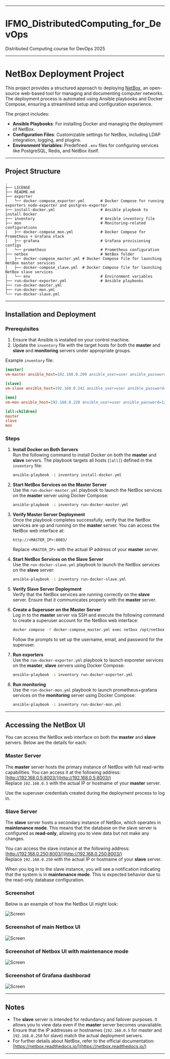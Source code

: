 
---

# IFMO_DistributedComputing_for_DevOps

Distributed Computing course for DevOps 2025

---

# NetBox Deployment Project

This project provides a structured approach to deploying [NetBox](https://github.com/netbox-community/netbox), an open-source web-based tool for managing and documenting computer networks. The deployment process is automated using Ansible playbooks and Docker Compose, ensuring a streamlined setup and configuration experience.

The project includes:
- **Ansible Playbooks**: For installing Docker and managing the deployment of NetBox.
- **Configuration Files**: Customizable settings for NetBox, including LDAP integration, logging, and plugins.
- **Environment Variables**: Predefined `.env` files for configuring services like PostgreSQL, Redis, and NetBox itself.

---

## Project Structure
```
.
├── LICENSE
├── README.md
├── exporter
│   └── docker-compose_exporter.yml       # Docker Compose for running exporters node-exporter and postgres-exporter
├── install-docker.yml                    # Ansible playbook to install Docker
├── inventory                             # Ansible inventory file
├── mon                                   # Monitoring-related configurations
│   ├── docker-compose_mon.yml            # Docker Compose for Prometheus + Grafana stack
│   ├── grafana                           # Grafana provisioning configs
│   └── prometheus                        # Prometheus configuration
├── netbox                                # NetBox folder
│   ├── docker-compose_master.yml # Docker Compose file for launching NetBox master services
│   ├── docker-compose_slave.yml  # Docker Compose file for launching NetBox slave services
│   └── env                               # Environment variables
├── run-docker-exporter.yml               # Ansible playbooks
├── run-docker-master.yml
├── run-docker-mon.yml
└── run-docker-slave.yml
```


---

## Installation and Deployment

### Prerequisites

1. Ensure that Ansible is installed on your control machine.
2. Update the `inventory` file with the target hosts for both the **master** and **slave**  and **monitoring** servers under appropriate groups.

Example `inventory` file:
```ini
[master]
vm-master ansible_host=192.168.0.209 ansible_user=user ansible_password=123 ansible_become_password=123

[slave]
vm-slave ansible_host=192.168.0.241 ansible_user=user ansible_password=123 ansible_become_password=123

[mon]
vm-mon ansible_host=192.168.0.220 ansible_user=user ansible_password=123 ansible_become_password=123

[all:children]
master
slave
mon
```

### Steps

1. **Install Docker on Both Servers**  
   Run the following command to install Docker on both the **master** and **slave** servers. The playbook targets all hosts (`[all]`) defined in the `inventory` file:
   ```bash
   ansible-playbook -i inventory install-docker.yml
   ```

2. **Start NetBox Services on the Master Server**  
   Use the `run-docker-master.yml` playbook to launch the NetBox services on the **master** server using Docker Compose:
   ```bash
   ansible-playbook -i inventory run-docker-master.yml
   ```

3. **Verify Master Server Deployment**  
   Once the playbook completes successfully, verify that the NetBox services are up and running on the **master** server. You can access the NetBox web interface at:
   ```
   http://<MASTER_IP>:8003/
   ```
   Replace `<MASTER_IP>` with the actual IP address of your **master** server.

4. **Start NetBox Services on the Slave Server**  
   Use the `run-docker-slave.yml` playbook to launch the NetBox services on the **slave** server:
   ```bash
   ansible-playbook -i inventory run-docker-slave.yml
   ```

5. **Verify Slave Server Deployment**  
   Verify that the NetBox services are running correctly on the **slave** server. Ensure that it communicates properly with the **master** server.

6. **Create a Superuser on the Master Server**  
   Log in to the **master** server via SSH and execute the following command to create a superuser account for the NetBox web interface:
   ```bash
   docker compose -f docker-compose_master.yml exec netbox /opt/netbox/netbox/manage.py createsuperuser
   ```
   Follow the prompts to set up the username, email, and password for the superuser.

7. **Run exporters**  
   Use the `run-docker-exporter.yml` playbook to launch exporeter services on the **master**, **slave** servers using Docker Compose:
   ```bash
   ansible-playbook -i inventory run-docker-exporter.yml
   ```

8. **Run monitoring**  
   Use the `run-docker-mon.yml` playbook to launch prometheus+grafana services on the **monitoring** server using Docker Compose:
   ```bash
   ansible-playbook -i inventory run-docker-mon.yml
   ```

---

## Accessing the NetBox UI

You can access the NetBox web interface on both the **master** and **slave** servers. Below are the details for each:

### Master Server
The **master** server hosts the primary instance of NetBox with full read-write capabilities. You can access it at the following address:  
[http://192.168.0.5:8003/](http://192.168.0.5:8003/)  
Replace `192.168.0.5` with the actual IP or hostname of your **master** server.

Use the superuser credentials created during the deployment process to log in.

### Slave Server
The **slave** server hosts a secondary instance of NetBox, which operates in **maintenance mode**. This means that the database on the slave server is configured as **read-only**, allowing you to view data but not make any changes.  

You can access the slave instance at the following address:  
[http://192.168.0.250:8003/](http://192.168.0.250:8003/)  
Replace `192.168.0.250` with the actual IP or hostname of your **slave** server.

When you log in to the slave instance, you will see a notification indicating that the system is in **maintenance mode**. This is expected behavior due to the read-only database configuration.

### Screenshot
Below is an example of how the NetBox UI might look:

![Screen](./scr.png)

### Screenshot of main Netbox UI
![Screen](./scr_master.png)

### Screenshot of Netbox UI with **maintenance mode**
![Screen](./scr_slave.png)

### Screenshot of Grafana dashborad
![Screen](./src_dashboard.png)


---

## Notes

- The **slave** server is intended for redundancy and failover purposes. It allows you to view data even if the **master** server becomes unavailable.
- Ensure that the IP addresses or hostnames (`192.168.0.5` for master and `192.168.0.250` for slave) match the actual deployment servers.
- For further details about NetBox, refer to the official documentation: [https://netbox.readthedocs.io/](https://netbox.readthedocs.io/)

---